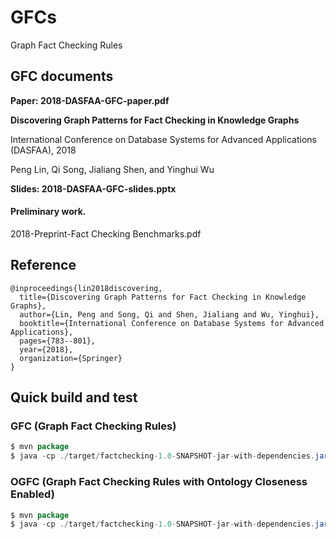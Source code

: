 # GFCs
Graph Fact Checking Rules

## GFC documents

**Paper: 2018-DASFAA-GFC-paper.pdf**

**Discovering Graph Patterns for Fact Checking in Knowledge Graphs**

International Conference on Database Systems for Advanced Applications (DASFAA), 2018

Peng Lin, Qi Song, Jialiang Shen, and Yinghui Wu

**Slides: 2018-DASFAA-GFC-slides.pptx**

#### Preliminary work.

2018-Preprint-Fact Checking Benchmarks.pdf

## Reference

```
@inproceedings{lin2018discovering,
  title={Discovering Graph Patterns for Fact Checking in Knowledge Graphs},
  author={Lin, Peng and Song, Qi and Shen, Jialiang and Wu, Yinghui},
  booktitle={International Conference on Database Systems for Advanced Applications},
  pages={783--801},
  year={2018},
  organization={Springer}
}
```

## Quick build and test

### GFC (Graph Fact Checking Rules)
```java
$ mvn package
$ java -cp ./target/factchecking-1.0-SNAPSHOT-jar-with-dependencies.jar edu.wsu.eecs.gfc.exps.TestGFC ./sample_data/ ./output 0.01 0.0001 4 50
```

### OGFC (Graph Fact Checking Rules with Ontology Closeness Enabled)

```java
$ mvn package
$ java -cp ./target/factchecking-1.0-SNAPSHOT-jar-with-dependencies.jar edu.wsu.eecs.gfc.exps.TestOGFC ./sample_data/ ./output 0.01 0.0001 4 50
```